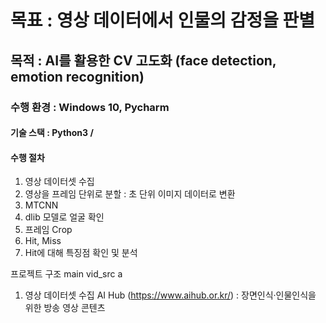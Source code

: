# 목표 : 영상 데이터에서 인물의 감정을 판별
## 목적 : AI를 활용한 CV 고도화 (face detection, emotion recognition)
### 수행 환경 : Windows 10, Pycharm
#### 기술 스택 : Python3 / 

#### 수행 절차
  1. 영상 데이터셋 수집
  2. 영상을 프레임 단위로 분할 : 초 단위 이미지 데이터로 변환
  3. MTCNN 
  4. dlib 모델로 얼굴 확인
  5. 프레임 Crop
  6. Hit, Miss
  7. Hit에 대해 특징점 확인 및 분석

프로젝트 구조
main
  vid_src
a
1. 영상 데이터셋 수집
  AI Hub (https://www.aihub.or.kr/) : 장면인식‧인물인식을 위한 방송 영상 콘텐츠
